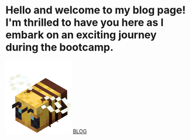 # Hello and welcome to my blog page! I'm thrilled to have you here as I embark on an exciting journey during the bootcamp.  
![Gif of a minecraft bee](img/minecraft-minecraft-bee.gif)
[BLOG](xPowerOutage.github.io/README.md)
